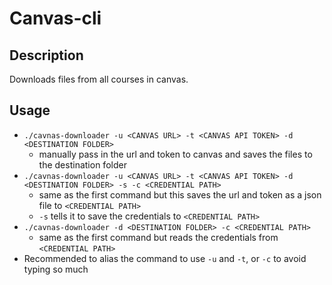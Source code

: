 # Canvas-cli

## Description
Downloads files from all courses in canvas.

## Usage
- `./cavnas-downloader -u <CANVAS URL> -t <CANVAS API TOKEN> -d <DESTINATION FOLDER>`
    - manually pass in the url and token to canvas and saves the files to the destination folder
- `./cavnas-downloader -u <CANVAS URL> -t <CANVAS API TOKEN> -d <DESTINATION FOLDER> -s -c <CREDENTIAL PATH>`
    - same as the first command but this saves the url and token as a json file to `<CREDENTIAL PATH>`
    - `-s` tells it to save the credentials to `<CREDENTIAL PATH>`
- `./cavnas-downloader -d <DESTINATION FOLDER> -c <CREDENTIAL PATH>`
    - same as the first command but reads the credentials from `<CREDENTIAL PATH>`
- Recommended to alias the command to use `-u` and `-t`, or `-c` to avoid typing so much
